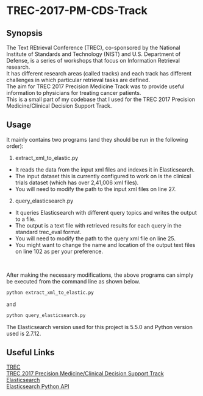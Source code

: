 # TREC-2017-PM-CDS-Track

## Synopsis
The Text REtrieval Conference (TREC), co-sponsored by the National Institute of Standards and Technology (NIST) and U.S. Department of Defense, is a series of workshops that focus on Information Retrieval research. <br>
It has different research areas (called tracks) and each track has different challenges in which particular retrieval tasks are defined. <br>
The aim for TREC 2017 Precision Medicine Track was to provide useful information to physicians for treating cancer patients. <br>
This is a small part of my codebase that I used for the TREC 2017 Precision Medicine/Clinical Decision Support Track. <br>

## Usage
It mainly contains two programs (and they should be run in the following order): <br>
1. extract_xml_to_elastic.py
* It reads the data from the input xml files and indexes it in Elasticsearch.
* The input dataset this is currently configured to work on is the clinical trials dataset (which has over 2,41,006 xml files).
* You will need to modify the path to the input xml files on line 27.
2. query_elasticsearch.py
* It queries Elasticsearch with different query topics and writes the output to a file.
* The output is a text file with retrieved results for each query in the standard trec_eval format.
* You will need to modify the path to the query xml file on line 25.
* You might want to change the name and location of the output text files on line 102 as per your preference.
<br>

After making the necessary modifications, the above programs can simply be executed from the command line as shown below.
```sh
python extract_xml_to_elastic.py
```
and
```sh
python query_elasticsearch.py
```
The Elasticsearch version used for this project is 5.5.0 and Python version used is 2.7.12.



## Useful Links
[TREC](http://trec.nist.gov/) <br>
[TREC 2017 Precision Medicine/Clinical Decision Support Track](http://trec-cds.appspot.com/2017.html) <br>
[Elasticsearch](https://www.elastic.co/products/elasticsearch) <br>
[Elasticsearch Python API](https://elasticsearch-py.readthedocs.io/en/master/) <br>
